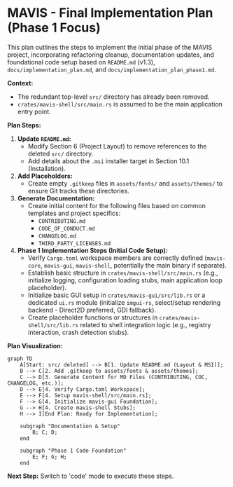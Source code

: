 # MAVIS - Final Implementation Plan (Phase 1 Focus)

This plan outlines the steps to implement the initial phase of the MAVIS project, incorporating refactoring cleanup, documentation updates, and foundational code setup based on `README.md` (v1.3), `docs/implementation_plan.md`, and `docs/implementation_plan_phase1.md`.

**Context:**

*   The redundant top-level `src/` directory has already been removed.
*   `crates/mavis-shell/src/main.rs` is assumed to be the main application entry point.

**Plan Steps:**

1.  **Update `README.md`:**
    *   Modify Section 6 (Project Layout) to remove references to the deleted `src/` directory.
    *   Add details about the `.msi` installer target in Section 10.1 (Installation).
2.  **Add Placeholders:**
    *   Create empty `.gitkeep` files in `assets/fonts/` and `assets/themes/` to ensure Git tracks these directories.
3.  **Generate Documentation:**
    *   Create initial content for the following files based on common templates and project specifics:
        *   `CONTRIBUTING.md`
        *   `CODE_OF_CONDUCT.md`
        *   `CHANGELOG.md`
        *   `THIRD_PARTY_LICENSES.md`
4.  **Phase 1 Implementation Steps (Initial Code Setup):**
    *   Verify `Cargo.toml` workspace members are correctly defined (`mavis-core`, `mavis-gui`, `mavis-shell`, potentially the main binary if separate).
    *   Establish basic structure in `crates/mavis-shell/src/main.rs` (e.g., initialize logging, configuration loading stubs, main application loop placeholder).
    *   Initialize basic GUI setup in `crates/mavis-gui/src/lib.rs` or a dedicated `ui.rs` module (initialize `imgui-rs`, select/setup rendering backend - Direct2D preferred, GDI fallback).
    *   Create placeholder functions or structures in `crates/mavis-shell/src/lib.rs` related to shell integration logic (e.g., registry interaction, crash detection stubs).

**Plan Visualization:**

```mermaid
graph TD
    A[Start: src/ deleted] --> B[1. Update README.md (Layout & MSI)];
    B --> C[2. Add .gitkeep to assets/fonts & assets/themes];
    C --> D[3. Generate Content for MD Files (CONTRIBUTING, COC, CHANGELOG, etc.)];
    D --> E[4. Verify Cargo.toml Workspace];
    E --> F[4. Setup mavis-shell/src/main.rs];
    F --> G[4. Initialize mavis-gui Foundation];
    G --> H[4. Create mavis-shell Stubs];
    H --> I[End Plan: Ready for Implementation];

    subgraph "Documentation & Setup"
        B; C; D;
    end

    subgraph "Phase 1 Code Foundation"
        E; F; G; H;
    end
```

**Next Step:** Switch to 'code' mode to execute these steps.